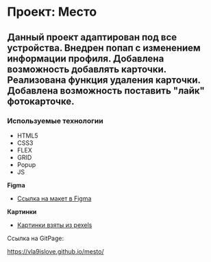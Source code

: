 # Проект: Место

## Данный проект адаптирован под все устройства. Внедрен попап с изменением информации профиля. Добавлена возможность добавлять карточки. Реализована функция удаления карточки. Добавлена возможность поставить "лайк" фотокарточке.

### Используемые технологии

- HTML5
- CSS3
- FLEX
- GRID
- Popup
- JS

**Figma**

- [Ссылка на макет в Figma](https://www.figma.com/file/2cn9N9jSkmxD84oJik7xL7/JavaScript.-Sprint-4?node-id=0%3A1)

**Картинки**

- [Картинки взяты из pexels](https://www.pexels.com/ru-ru/)

Ссылка на GitPage:

https://vla9islove.github.io/mesto/
